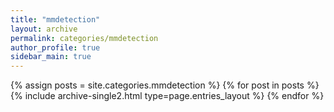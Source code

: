 ```yaml
---
title: "mmdetection"
layout: archive
permalink: categories/mmdetection
author_profile: true
sidebar_main: true
---
```



{% assign posts = site.categories.mmdetection %}
{% for post in posts %} {% include archive-single2.html type=page.entries_layout %} {% endfor %}
